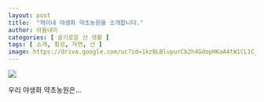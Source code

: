 ```yaml
---
layout: post
title:  "혁이네 야생화 약초농원을 소개합니다."
author: 아들내미
categories: [ 슬기로운 산 생활 ]
tags: [ 소개, 횡성, 자연, 산 ]
image: https://drive.google.com/uc?id=1kzBLBlvpurCb2h4GdopHKaA4tW1CL1C_
---
```


![](https://drive.google.com/uc?id=1kzBLBlvpurCb2h4GdopHKaA4tW1CL1C_)

우리 야생화 약초농원은...